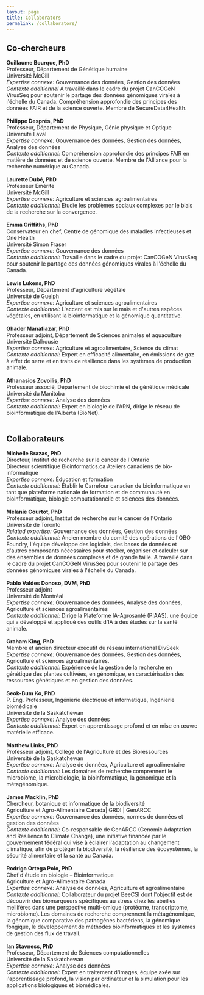 ```yaml
---
layout: page
title: Collaborators
permalink: /collaborators/
---
```


## Co-chercheurs

**Guillaume Bourque, PhD**<br>
Professeur, Département de Génétique humaine<br>
Université McGill<br>
_Expertise connexe:_ Gouvernance des données, Gestion des données<br>
_Contexte additionnel_ A travaillé dans le cadre du projet CanCOGeN VirusSeq pour soutenir le partage des données génomiques virales à l'échelle du Canada. Compréhension approfondie des principes des données FAIR et de la science ouverte. Membre de SecureData4Health.<br>
<br>
**Philippe Després, PhD**<br>
Professeur, Département de Physique, Génie physique et Optique<br>
Université Laval<br>
_Expertise connexe:_ Gouvernance des données, Gestion des données, Analyse des données<br>
_Contexte additionnel:_ Compréhension approfondie des principes FAIR en matière de données et de science ouverte. Membre de l'Alliance pour la recherche numérique au Canada.<br>
<br>
**Laurette Dubé, PhD**<br>
Professeur Émérite<br>
Université McGill<br>
_Expertise connexe:_ Agriculture et sciences agroalimentaires<br>
_Contexte additionnel:_ Etudie les problèmes sociaux complexes par le biais de la recherche sur la convergence.<br>
<br>
**Emma Griffiths, PhD**<br>
Conservateur en chef, Centre de génomique des maladies infectieuses et One Health<br>
Université Simon Fraser<br>
_Expertise connexe:_ Gouvernance des données<br>
_Contexte additionnel:_ Travaille dans le cadre du projet CanCOGeN VirusSeq pour soutenir le partage des données génomiques virales à l'échelle du Canada.<br>
<br>
**Lewis Lukens, PhD**<br>
Professeur, Département d'agriculture végétale<br>
Université de Guelph<br>
_Expertise connexe:_ Agriculture et sciences agroalimentaires<br>
_Contexte additionnel:_ L'accent est mis sur le maïs et d'autres espèces végétales, en utilisant la bioinformatique et la génomique quantitative.<br>
<br>
**Ghader Manafiazar, PhD**<br>
Professeur adjoint, Département de Sciences animales et aquaculture<br>
Université Dalhousie<br>
_Expertise connexe:_ Agriculture et agroalimentaire, Science du climat<br>
_Contexte additionnel:_ Expert en efficacité alimentaire, en émissions de gaz à effet de serre et en traits de résilience dans les systèmes de production animale.<br>
<br>
**Athanasios Zovoilis, PhD**<br>
Professeur associé, Département de biochimie et de génétique médicale<br>
Université du Manitoba<br>
_Expertise connexe:_ Analyse des données<br>
_Contexte additionnel:_ Expert en biologie de l'ARN, dirige le réseau de bioinformatique de l'Alberta (BioNet).<br>
<br>
## Collaborateurs
**Michelle Brazas, PhD**<br>
Directeur, Institut de recherche sur le cancer de l'Ontario<br>
Directeur scientifique Bioinformatics.ca Ateliers canadiens de bio-informatique<br>
_Expertise connexe:_ Éducation et formation<br>
_Contexte additionnel:_ Établir le Carrefour canadien de bioinformatique en tant que plateforme nationale de formation et de communauté en bioinformatique, biologie computationnelle et sciences des données.<br>
<br>
**Melanie Courtot, PhD**<br>
Professeur adjoint, Institut de recherche sur le cancer de l'Ontario<br>
Université de Toronto<br>
_Related expertise:_ Gouvernance des données, Gestion des données<br>
_Contexte additionnel:_ Ancien membre du comité des opérations de l'OBO Foundry, l'équipe développe des logiciels, des bases de données et d'autres composants nécessaires pour stocker, organiser et calculer sur des ensembles de données complexes et de grande taille. A travaillé dans le cadre du projet CanCOGeN VirusSeq pour soutenir le partage des données génomiques virales à l'échelle du Canada.<br>
<br>
**Pablo Valdes Donoso, DVM, PhD**<br>
Professeur adjoint<br>
Université de Montréal<br>
_Expertise connexe:_ Gouvernance des données, Analyse des données, Agriculture et sciences agroalimentaires<br>
_Contexte additionnel:_ Dirige la Plateforme IA-Agrosanté (PIAAS), une équipe qui a développé et appliqué des outils d'IA à des études sur la santé animale.<br>
<br>
**Graham King, PhD**<br>
Membre et ancien directeur exécutif du réseau international DivSeek<br>
_Expertise connexe:_ Gouvernance des données, Gestion des données, Agriculture et sciences agroalimentaires.<br>
_Contexte additionnel:_ Expérience de la gestion de la recherche en génétique des plantes cultivées, en génomique, en caractérisation des ressources génétiques et en gestion des données.<br>
<br>
**Seok-Bum Ko, PhD**<br>
P. Eng. Professeur, Ingénierie électrique et informatique, Ingénierie biomédicale<br>
Université de la Saskatchewan<br>
_Expertise connexe:_ Analyse des données<br>
_Contexte additionnel:_ Expert en apprentissage profond et en mise en œuvre matérielle efficace.<br>
<br>
**Matthew Links, PhD**<br>
Professeur adjoint, Collège de l'Agriculture et des Bioressources<br>
Université de la Saskatchewan<br>
_Expertise connexe:_ Analyse de données, Agriculture et agroalimentaire<br>
_Contexte additionnel:_ Les domaines de recherche comprennent le microbiome, la microbiologie, la bioinformatique, la génomique et la métagénomique.<br>
<br>
**James Macklin, PhD**<br>
Chercheur, botanique et informatique de la biodiversité<br>
Agriculture et Agro-Alimentaire Canada| GRDI | GenARCC<br>
_Expertise connexe:_ Gouvernance des données, normes de données et gestion des données<br>
_Contexte additionnel:_ Co-responsable de GenARCC (Genomic Adaptation and Resilience to Climate Change), une initiative financée par le gouvernement fédéral qui vise à éclairer l'adaptation au changement climatique, afin de protéger la biodiversité, la résilience des écosystèmes, la sécurité alimentaire et la santé au Canada.<br>
<br>
**Rodrigo Ortega Polo, PhD**<br>
Chef d'étude en biologie – Bioinformatique<br>
Agriculture et Agro-Alimentaire Canada<br>
_Expertise connexe:_ Analyse de données, Agriculture et agroalimentaire<br>
_Contexte additionnel:_ Collaborateur du projet BeeCSI dont l'objectif est de découvrir des biomarqueurs spécifiques au stress chez les abeilles mellifères dans une perspective multi-omique (protéome, transcriptome, microbiome). Les domaines de recherche comprennent la métagénomique, la génomique comparative des pathogènes bactériens, la génomique fongique, le développement de méthodes bioinformatiques et les systèmes de gestion des flux de travail.<br>
<br>
**Ian Stavness, PhD**<br>
Professeur, Département de Sciences computationnelles<br>
Université de la Saskatchewan<br>
_Expertise connexe:_ Analyse des données<br>
_Contexte additionnel:_ Expert en traitement d'images, équipe axée sur l'apprentissage profond, la vision par ordinateur et la simulation pour les applications biologiques et biomédicales.<br> 

